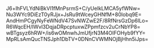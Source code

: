 J6+lhFVLYdNiBkVl1fMnPsrmS+C/yUeIkLMCA5yfWNw=
Nu3WYc9DiEzT0yRJjx+JsRu9tWceyGHNfM+80lobq9E=
AndHmPCgyNyFeWNdV47SvNWZwE2F/8RfNrsGzDp6lLo=
R6WqcEH/IWvl3DqjaDRpcptuxwZPpmfzcv2uCrNbYP8=
wBTgsyz6hRW+/is6wOMnwhJmUfjrN3M4OIFOHyb9fYY=
MpRLsAmQucTNSJph1DbTV+0DNnCVWMNOjBjHhn5iJps=
